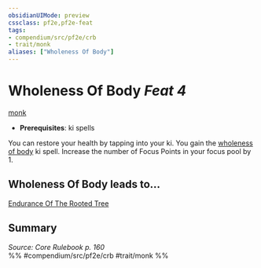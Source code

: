 ```yaml
---
obsidianUIMode: preview
cssclass: pf2e,pf2e-feat
tags:
- compendium/src/pf2e/crb
- trait/monk
aliases: ["Wholeness Of Body"]
---
```

# Wholeness Of Body  *Feat 4*  
[monk](../../Rules/traits/monk.md)  

- **Prerequisites**: ki spells

You can restore your health by tapping into your ki. You gain the [wholeness of body](../spells/wholeness-of-body.md) ki spell. Increase the number of Focus Points in your focus pool by 1.

## Wholeness Of Body leads to...

[Endurance Of The Rooted Tree](endurance-of-the-rooted-tree-ec6.md)

## Summary

*Source: Core Rulebook p. 160*  
%% #compendium/src/pf2e/crb #trait/monk %%